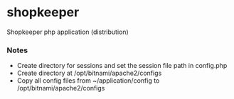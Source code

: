 # shopkeeper
Shopkeeper php application (distribution)


### Notes

* Create directory for sessions and set the session file path in config.php
* Create directory at /opt/bitnami/apache2/configs
* Copy all config files from ~/application/config to /opt/bitnami/apache2/configs
